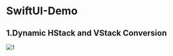 # SwiftUI-Demo
## 1.Dynamic HStack and VStack Conversion
![1](https://github.com/user-attachments/assets/8f044887-a63d-4752-ac84-9003630da189)
